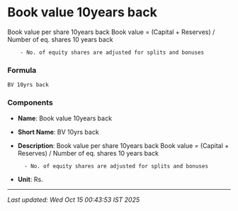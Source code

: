 # Book value 10years back
Book value per share 10years back
        Book value = (Capital + Reserves) / Number of eq. shares 10 years back

        - No. of equity shares are adjusted for splits and bonuses

### Formula
```text
BV 10yrs back
```


### Components
- **Name**: Book value 10years back
- **Short Name**: BV 10yrs back
- **Description**: Book value per share 10years back
        Book value = (Capital + Reserves) / Number of eq. shares 10 years back

        - No. of equity shares are adjusted for splits and bonuses
- **Unit**: Rs.

---
*Last updated: Wed Oct 15 00:43:53 IST 2025*
